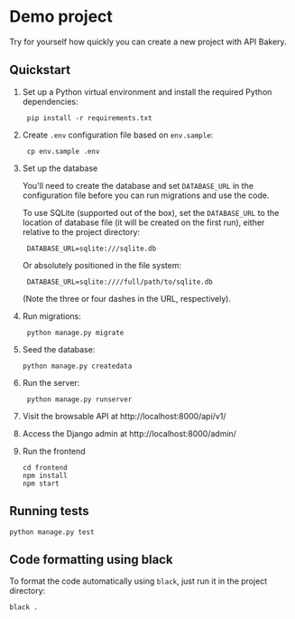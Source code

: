 # Demo project

Try for yourself how quickly you can
create a new project with API Bakery.
## Quickstart

1. Set up a Python virtual environment and install the required Python dependencies:

        pip install -r requirements.txt

2. Create `.env` configuration file based on `env.sample`:

        cp env.sample .env

3. Set up the database

    You'll need to create the database and set `DATABASE_URL` in
    the configuration file before you can run migrations and use the code.

    To use SQLite (supported out of the box), set the `DATABASE_URL` to
    the location of database file (it will be created on the first run),
    either relative to the project directory:

        DATABASE_URL=sqlite:///sqlite.db

    Or absolutely positioned in the file system:

        DATABASE_URL=sqlite:////full/path/to/sqlite.db

    (Note the three or four dashes in the URL, respectively).

4. Run migrations:

        python manage.py migrate

5. Seed the database:
   
       python manage.py createdata

6. Run the server:

        python manage.py runserver

7. Visit the browsable API at http://localhost:8000/api/v1/

8. Access the Django admin at http://localhost:8000/admin/

9. Run the frontend
        
       cd frontend
       npm install
       npm start


## Running tests

    python manage.py test


## Code formatting using black

To format the code automatically using `black`,
just run it in the project directory:

    black .

